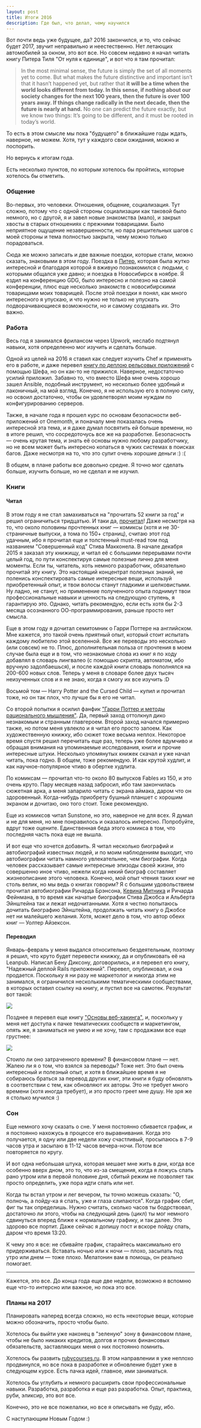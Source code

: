 ```yaml
---
layout: post
title: Итоги 2016
description: Где был, что делал, чему научился
---
```


Вот почти ведь уже будущее, да? 2016 закончился, и то, что сейчас будет 2017, звучит неправильно и неестественно. Нет летающих автомобилей за окном, это вот все. Но совсем недавно я начал читать книгу Питера Тиля "От нуля к единице", и вот что я там прочитал:

> In the most minimal sense, the future is simply the set of all moments yet to come. But what makes the future distinctive and important isn’t that it hasn’t happened yet, but rather that **it will be a time when the world looks different from today. In this sense, if nothing about our society changes for the next 100 years, then the future is over 100 years away. If things change radically in the next decade, then the future is nearly at hand.** No one can predict the future exactly, but we know two things: It’s going to be different, and it must be rooted in today’s world.

То есть в этом смысле мы пока "будущего" в ближайшие годы ждать, наверное, не можем. Хотя, тут у каждого свои ожидания, можно и поспорить.

Но вернусь к итогам года.

Есть несколько пунктов, по которым хотелось бы пройтись, которые хотелось бы отметить.

### Общение

Во-первых, это человеки. Отношения, общение, социализация. Тут сложно, потому что с одной стороны социализации как таковой было немного, но с другой, я и завел новые знакомства (мало), и закрыл хвосты в старых отношениях с прежними товарищами. Было неприятное ощущение незавершенности, но пара решительных шагов с моей стороны и тема полностью закрыта, чему можно только порадоваться.

Сюда же можно записать и две важные поездки, которые стали, можно сказать, знаковыми в этом году. Поездка в [Питер](http://frey.su/st-petersburg/), которая была жутко интересной и благодаря которой я вживую познакомился с людьми, с которыми общался уже давно; и поездка в Новосибирск в ноябре. Я ездил на конференцию GDG, было интересно и полезно на самой конференции, плюс еще несколько знакомств с новосибирскими товарищами моих товарищей. После этой поездки я понял, как много интересного я упускаю, и что нужно не только не упускать подворачивающиеся возможности, но и самому создавать их. Это важно.

### Работа

Весь год я занимался фрилансом через Upwork, неслабо подтянул навыки, хотя определенно мог изучить и сделать больше.

Одной из целей на 2016 я ставил как следует изучить Chef и применять его в работе, и даже перевел [книгу по деплою рельсовых приложений](http://frey.su/reliably-deploying-rails-applications-in-russian/) с помощью Шефа, но он как-то не прижился. Наверное, недостаточно усилий приложил. Забавно то, что вместо Шефа мне очень хорошо зашел Ansible, подобный инструмент, но несколько более удобный и лаконичный, на мой взгляд. Конечно, я не использую его в полную силу, но освоил достаточно, чтобы он удовлетворял моим нуждам по конфигурированию серверов.

Также, в начале года я прошел курс по основам безопасности веб-приложений от Onemonth, и поначалу мне показалась очень интересной эта тема, и я даже думал посвятить ей больше времени, но в итоге решил, что сосредоточусь все же на разработке. Безопасность — очень крутая тема, и знать её основы нужно любому разработчику, но не всем может быть интересно копаться в чужих системах в поисках багов. Даже несмотря на то, что это сулит очень хорошие деньги :) :(

В общем, в плане работы все довольно средне. Я точно мог сделать больше, изучить больше, но не сделал и не изучил.

### Книги

#### Читал

В этом году я не стал замахиваться на "прочитать 52 книги за год" и решил ограничиться тридцатью. И таки да, [прочитал](http://www.goodreads.com/user/year_in_books/2016/29508806)! Даже несмотря на то, что около половины прочтенных книг — комиксы (хотя и не 30-страничные выпуски, а тома по 150+ страниц), считаю этот год удачным, ибо я прочитал еще и толстенный must-read том под названием "Совершенный код" Стива Макконела. В начале декабря 2015 я заказал эту книжищу, и читал её с большими перерывами почти целый год, по пути конспектируя самые полезные лично для меня моменты. Если ты, читатель, хоть немного разработчик, обязательно прочитай эту книгу. Это настоящий концентрат полезных знаний, не поленись конспектировать самые интересные вещи, используй приобретенный опыт, и твои волосы станут гладкими и шелковистыми. Ну ладно, не станут, но применение полученного опыта поднимут твои профессиональные навыки и ценность на следующую ступень, я гарантирую это. Однако, читать рекомендую, если есть хотя бы 2-3 месяца осознанного ОО-программирования, раньше просто нет смысла.

Еще в этом году я дочитал семитомник о Гарри Поттере на английском. Мне кажется, это такой очень приятный опыт, который стоит испытать каждому любителю этой вселенной. Все же переводы это несколько (или совсем) не то. Плюс, дополнительная польза от прочтения в моем случае была еще и в том, что незнакомые слова из книг я по ходу добавлял в словарь лингвалео (с помощью скрипта, автоматом, ибо вручную задолбаешься), и после каждой книги словарь пополнялся на 200-600 новых слов. Теперь у меня в словаре более двух тысяч неизученных слов и я не знаю, когда я смогу их все изучить :D

Восьмой том — Harry Potter and the Cursed Child — купил и прочитал тоже, но он так плох, что лучше бы я его не читал.

Со второй попытки я осилил фанфик ["Гарри Поттер и методы рационального мышления"](http://hpmor.ru/). Да, первый заход оттолкнул дико незнакомым и странным главгероем. Второй заход начался примерно также, но потом меня увлекло и я читал его просто запоем. Как художественную книжку, ибо сюжет тоже весьма неплох. Некоторое время спустя решил перечитать еще раз, теперь уже более вдумчиво и обращая внимания на упоминаемые исследования, книги и прочие интересные штуки. Несколько упомянутых книжек скачал и уже начал читать, пока годно. В общем, тоже рекомендую. И как крутой худлит, и как научное-популярное чтиво в обертке худлита.

По комиксам — прочитал что-то около 80 выпусков Fables из 150, и это очень круто. Пару месяцев назад забросил, ибо там закончилась сюжетная арка, а меня запарило читать с экрана аймака, даром что он здоровенный. Когда-нибудь приобрету бушный планшет с хорошим экраном и дочитаю, оно того стоит. Тоже рекомендую.

Еще из комиксов читал Sunstone, но это, наверное не для всех. Я думал и не для меня, но мне понравилось и оказалось интересно. Попробуйте, вдруг тоже оцените. Единственная беда этого комикса в том, что последняя часть пока еще не вышла.

И вот еще что хочется добавить. Я читал несколько биографий и автобиографий известных людей, и по моим наблюдениям выходит, что автобиографии читать намного увлекательнее, чем биографии. Когда человек рассказывает самые интересные эпизоды своей жизни, это совершенно иное чтиво, нежели когда некий биограф составляет жизнеописание этого человека. Конечно, мой опыт чтения таких книг не столь велик, но мы ведь о книгах говорим? Я с большим удовольствием прочитал автобиографии Ричарда Брэнсона, [Кевина Митника](http://frey.su/ghost-in-the-wires-kevin-mitnick/) и Ричарда Фейнмана, в то время как начатые биографии Стива Джобса и Альберта Эйнштейна так и лежат недочитанными. Хотя я честно попытаюсь дочитать биографию Эйнштейна, продолжать читать книгу о Джобсе нет ни малейшего желания. Хотя, может дело в том, что автор обеих книг — Уолтер Айзексон.

#### Переводил

Январь-февраль у меня выдался относительно бездеятельным, поэтому я решил, что круто будет перевести книжку, да и опубликовать её на Leanpub. Написал Бену Диксону, договорились, и я перевел его книгу, "Надежный деплой Rails приложений". Перевел, опубликовал, и она продается. Поскольку я ни разу не маркетолог и никогда этим не занимался, я ограничился несколькими тематическими сообществами, в которых оставил ссылку на книгу, и пустил все на самотек. Результат вот такой:

![](http://take.ms/f4R1o)

Позднее я перевел еще книгу ["Основы веб-хакинга"](https://leanpub.com/white-hat-hacking-ru), и, поскольку у меня нет доступа к пачке тематических сообществ и маркетингом, опять же, я заниматься не умею и не хочу, там с продажами все еще грустнее:

![](http://take.ms/6tgbU)

Стоило ли оно затраченного времени? В финансовом плане — нет. Жалею ли я о том, что взялся за переводы? Тоже нет. Это был очень интересный и полезный опыт, и хотя в ближайшее время я не собираюсь браться за перевод других книг, эти книги я буду обновлять в соответствии с тем, как обновляют их авторы. Это не требует много времени (хотя иногда требует), и это просто греет мне душу. Не зря же я столько мучился :)

### Сон

Еще немного хочу сказать о сне. У меня постоянно сбивается график, и я постоянно нахожусь в процессе его выравнивания. Когда это получается, я одну или две недели хожу счастливый, просыпаюсь в 7-9 часов утра и засыпаю в 11-12 часов вечера-ночи. Потом все повторяется по кругу.

И вот одна небольшая штука, которая мешает мне жить в дни, когда все особенно вверх дном, это то, что из-за смещения, когда я ложусь спать рано утром или в первой половине дня, сбитый режим не позволяет так просто определить, уже пора идти спать или нет.

Когда ты встал утром и лег вечером, ты точно можешь сказать: "О, полночь, а пойду-ка я спать, уже и глаза слипаются". Когда график сбит, фиг ты так определишь. Нужно считать, сколько часов ты бодрствовал, достаточно ли этого, чтобы на следующий день (цикл) ты мог немного сдвинуться вперед ближе к нормальному графику, и так далее. Это здорово все портит. Даже сейчас я допишу пост и вскоре пойду спать, даром что время 13:20.

К чему это я все: не сбивайте график, старайтесь максимально его придерживаться. Вставать ночью или к ночи — плохо, засыпать под утро или днем — тоже плохо. Мелатонин вам в помощь, он реально помогает.


<hr>

Кажется, это все. До конца года еще две недели, возможно я вспомню еще что-то интерсно или важное, но пока это все.

### Планы на 2017

Планировать наперед всегда сложно, но есть некоторые вещи, которые можно обозначить, просто чтобы было.

Хотелось бы выйти уже наконец в "зеленую" зону в финансовом плане, чтобы не было никаких кредитов, долгов и прочих финансовых обязательств, заставляющих меня о них постоянно помнить.

Хотелось бы развить [rubycourses.ru](http://rubycourses.ru). В этом направлении я уже неплохо продвинулся, но все пока в разработке и обновление будет уже в следующем курсе. Есть пачка идей, главное, ими заниматься.

Хотелось бы углубить и немного расширить свои профессиональные навыки. Разработка, разработка и еще раз разработка. Опыт, практика, руби, эликсир, это вот все.

Конечно, это не все пожелалки, но все я описывать не буду, ибо.

С наступающим Новым Годом :)

